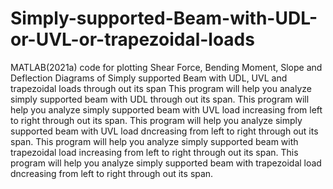 # Simply-supported-Beam-with-UDL-or-UVL-or-trapezoidal-loads
MATLAB(2021a) code for plotting Shear Force, Bending Moment, Slope  and Deflection Diagrams of Simply supported Beam with UDL, UVL and trapezoidal loads through out its span
This program will help you analyze simply supported beam with UDL through out its span.
This program will help you analyze simply supported beam with UVL load increasing from left to right through out its span.
This program will help you analyze simply supported beam with UVL load dncreasing from left to right through out its span.
This program will help you analyze simply supported beam with trapezoidal load increasing from left to right through out its span.
This program will help you analyze simply supported beam with trapezoidal load dncreasing from left to right through out its span.
